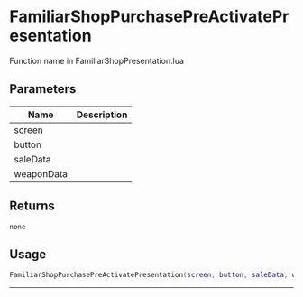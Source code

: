 # FamiliarShopPurchasePreActivatePresentation

Function name in FamiliarShopPresentation.lua

## Parameters

| Name       | Description |
| ---------- | ----------- |
| screen     |             |
| button     |             |
| saleData   |             |
| weaponData |             |

## Returns

`none`

## Usage

```lua
FamiliarShopPurchasePreActivatePresentation(screen, button, saleData, weaponData)
```

---

